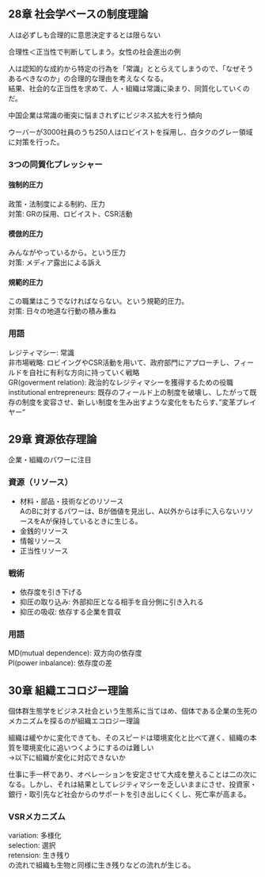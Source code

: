 ## 28章 社会学ベースの制度理論
人は必ずしも合理的に意思決定するとは限らない

合理性＜正当性で判断してしまう。女性の社会進出の例

人は認知的な成約から特定の行為を「常識」ととらえてしまうので、「なぜそうあるべきなのか」の合理的な理由を考えなくなる。  
結果、社会的な正当性を求めて、人・組織は常識に染まり、同質化していくのだ。

中国企業は常識の衝突に悩まされずにビジネス拡大を行う傾向

ウーバーが3000社員のうち250人はロビイストを採用し、白タクのグレー領域に対策を行った。

### 3つの同質化プレッシャー
#### 強制的圧力
政策・法制度による制約、圧力  
対策: GRの採用、ロビイスト、CSR活動
#### 模倣的圧力
みんながやっているから。という圧力  
対策: メディア露出による訴え
#### 規範的圧力
この職業はこうでなければならない。という規範的圧力。  
対策: 日々の地道な行動の積み重ね

### 用語
レジティマシー: 常識  
非市場戦略: ロビイングやCSR活動を用いて、政府部門にアプローチし、フィールドを自社に有利な方向に持っていく戦略  
GR(goverment relation): 政治的なレジティマシーを獲得するための役職  
institutional entrepreneurs: 既存のフィールド上の制度を破壊し、したがって既存の制度を変容させ、新しい制度を生み出すような変化をもたらす、”変革プレイヤー”  


## 29章 資源依存理論
企業・組織のパワーに注目

### 資源（リソース）
- 材料・部品・技術などのリソース  
AのBに対するパワーは、Bが価値を見出し、A以外からは手に入らないリソースをAが保持しているときに生じる。
- 金銭的リソース
- 情報リソース
- 正当性リソース

### 戦術
- 依存度を引き下げる
- 抑圧の取り込み: 外部抑圧となる相手を自分側に引き入れる
- 抑圧の吸収: 依存する企業を買収

### 用語
MD(mutual dependence): 双方向の依存度  
PI(power inbalance): 依存度の差

## 30章 組織エコロジー理論
個体群生態学をビジネス社会という生態系に当てはめ、個体である企業の生死のメカニズムを探るのが組織エコロジー理論  

組織は緩やかに変化できても、そのスピードは環境変化と比べて遅く、組織の本質を環境変化に追いつくようにするのは難しい  
→以下に組織が変化に対応できないか  

仕事に手一杯であり、オペレーションを安定させて大成を整えることは二の次になる。しかし、それは結果としてレジティマシーを乏しいままにさせ、投資家・銀行・取引先など社会からのサポートを引き出しにくくし、死亡率が高まる。  

### VSRメカニズム
variation: 多様化  
selection: 選択  
retension: 生き残り  
の流れで組織も生物と同様に生き残りなどの流れが生じる。  


